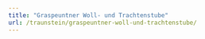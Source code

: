 ```yaml
---
title: "Graspeuntner Woll- und Trachtenstube"
url: /traunstein/graspeuntner-woll-und-trachtenstube/
---
```

